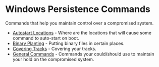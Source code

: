 # Windows Persistence Commands

Commands that help you maintain control over a compromised system.

  * [Autostart Locations](autostart.md) - Where are the locations that will cause some command to auto-start on boot.
  * [Binary Planting](binary.md) - Putting binary files in certain places.
  * [Covering Tracks](cover.md) - Covering your tracks.
  * [General Commands](general.md) - Commands your could/should use to maintain your hold on the compromised system.